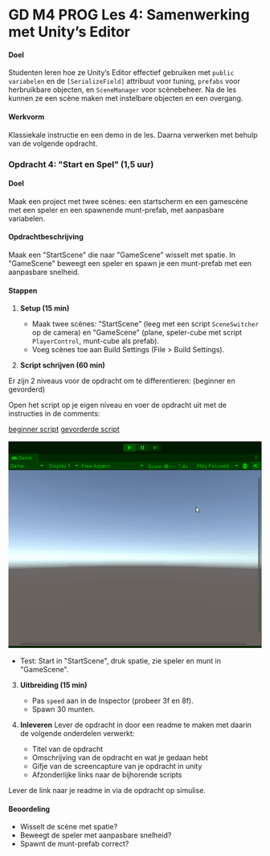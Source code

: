 # GD M4 PROG Les 4: Samenwerking met Unity’s Editor

#### Doel

Studenten leren hoe ze Unity’s Editor effectief gebruiken met `public variabelen` en de `[SerializeField]` attribuut voor tuning, `prefabs` voor herbruikbare objecten, en `SceneManager` voor scènebeheer. Na de les kunnen ze een scène maken met instelbare objecten en een overgang.

#### Werkvorm

Klassiekale instructie en een demo in de les. Daarna verwerken met behulp van de volgende opdracht.

### Opdracht 4: "Start en Spel" (1,5 uur)

#### Doel

Maak een project met twee scènes: een startscherm en een gamescène met een speler en een spawnende munt-prefab, met aanpasbare variabelen.

#### Opdrachtbeschrijving

Maak een "StartScene" die naar "GameScene" wisselt met spatie. In "GameScene" beweegt een speler en spawn je een munt-prefab met een aanpasbare snelheid.

#### Stappen

1. **Setup (15 min)**

   - Maak twee scènes: "StartScene" (leeg met een script `SceneSwitcher` op de camera) en "GameScene" (plane, speler-cube met script `PlayerControl`, munt-cube als prefab).
   - Voeg scènes toe aan Build Settings (File > Build Settings).

2. **Script schrijven (60 min)**

Er zijn 2 niveaus voor de opdracht om te differentieren: (beginner en gevorderd)

Open het script op je eigen niveau en voer de opdracht uit met de instructies in de comments:

[beginner script](SCRIPT_beginner.md)
[gevorderde script](SCRIPT_gevorderd.md)

![example 04](gfx/example_04.gif)

- Test: Start in "StartScene", druk spatie, zie speler en munt in "GameScene".

3. **Uitbreiding (15 min)**

   - Pas `speed` aan in de Inspector (probeer 3f en 8f).
   - Spawn 30 munten.

4. **Inleveren**
   Lever de opdracht in door een readme te maken met daarin de volgende onderdelen verwerkt:
   - Titel van de opdracht
   - Omschrijving van de opdracht en wat je gedaan hebt
   - Gifje van de screencapture van je opdracht in unity
   - Afzonderlijke links naar de bijhorende scripts

Lever de link naar je readme in via de opdracht op simulise.

#### Beoordeling

- Wisselt de scène met spatie?
- Beweegt de speler met aanpasbare snelheid?
- Spawnt de munt-prefab correct?
